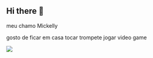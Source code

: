 ## Hi there 👋

meu chamo Mickelly


gosto de ficar em casa 
tocar trompete 
jogar video game 

![](https://media1.tenor.com/m/xWPaojwX8g0AAAAC/skeleton-meme.gif)
